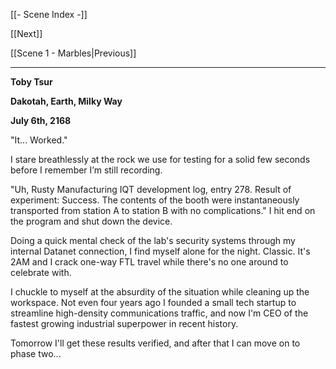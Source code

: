[[- Scene Index -]]

[[Next]]

[[Scene 1 - Marbles|Previous]]

---

**Toby Tsur**

**Dakotah, Earth, Milky Way**

**July 6th, 2168**

  

"It... Worked."

  

I stare breathlessly at the rock we use for testing for a solid few seconds before I remember I’m still recording.

  

"Uh, Rusty Manufacturing IQT development log, entry 278. Result of experiment: Success. The contents of the booth were instantaneously transported from station A to station B with no complications." I hit end on the program and shut down the device.

  

Doing a quick mental check of the lab's security systems through my internal Datanet connection, I find myself alone for the night. Classic. It's 2AM and I crack one-way FTL travel while there's no one around to celebrate with.

  

I chuckle to myself at the absurdity of the situation while cleaning up the workspace. Not even four years ago I founded a small tech startup to streamline high-density communications traffic, and now I'm CEO of the fastest growing industrial superpower in recent history.

  

Tomorrow I'll get these results verified, and after that I can move on to phase two...